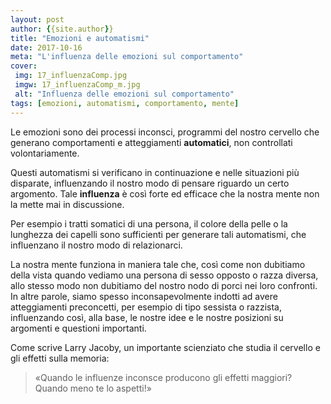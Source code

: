 ```yaml
---
layout: post
author: {{site.author}}
title: "Emozioni e automatismi"
date: 2017-10-16
meta: "L'influenza delle emozioni sul comportamento"
cover:
 img: 17_influenzaComp.jpg
 imgw: 17_influenzaComp_m.jpg
 alt: "Influenza delle emozioni sul comportamento"
tags: [emozioni, automatismi, comportamento, mente]
---
```

Le emozioni sono dei processi inconsci, programmi del nostro cervello che generano comportamenti e atteggiamenti **automatici**, non controllati volontariamente.

Questi automatismi si verificano in continuazione e nelle situazioni più disparate, influenzando il nostro modo di pensare riguardo un certo argomento. Tale **influenza** è così forte ed efficace che la nostra mente non la mette mai in discussione.

Per esempio i tratti somatici di una persona, il colore della pelle o la lunghezza dei capelli sono sufficienti per generare tali automatismi, che influenzano il nostro modo di relazionarci.

La nostra mente funziona in maniera tale che, così come non dubitiamo della vista quando vediamo una persona di sesso opposto o razza diversa, allo stesso modo non dubitiamo del nostro nodo di porci nei loro confronti. In altre parole, siamo spesso inconsapevolmente indotti ad avere atteggiamenti preconcetti, per esempio di tipo sessista o razzista, influenzando così, alla base, le nostre idee e le nostre posizioni su argomenti e questioni importanti.

Come scrive Larry Jacoby, un importante scienziato che studia il cervello e gli effetti sulla memoria:
>«Quando le influenze inconsce producono gli effetti maggiori? Quando meno te lo aspetti!»
